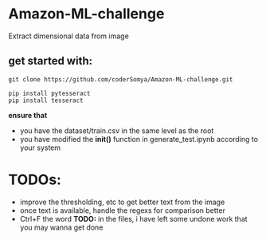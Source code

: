# Amazon-ML-challenge
Extract dimensional data from image


## get started with:

```
git clone https://github.com/coderSomya/Amazon-ML-challenge.git
```

```
pip install pytesseract
pip install tesseract
```

__ensure that__

- you have the dataset/train.csv in the same level as the root
- you have modified the __init()__ function in generate_test.ipynb according to your system

# TODOs:

- improve the thresholding, etc to get better text from the image
- once text is available, handle the regexs for comparison better
- Ctrl+F the word __TODO:__ in the files, i have left some undone work that you may wanna get done